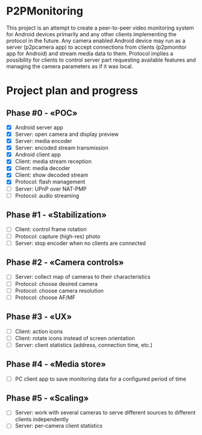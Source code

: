 # P2PMonitoring
This project is an attempt to create a peer-to-peer video monitoring system for Android devices primarily and any other clients implementing the protocol in the future. Any camera enabled Android device may run as a server (p2pcamera app) to accept connections from clients (p2pmonitor app for Android) and stream media data to them. Protocol implies a possibility for clients to control server part requesting available features and managing the camera parameters as if it was local.


# Project plan and progress
## Phase #0 - «POC»
- [x] Android server app
- [x] Server: open camera and display preview
- [x] Server: media encoder
- [x] Server: encoded stream transmission
- [x] Android client app
- [x] Client: media stream reception
- [x] Client: media decoder
- [x] Client: show decoded stream
- [x] Protocol: flash management
- [ ] Server: UPnP over NAT-PMP
- [ ] Protocol: audio streaming
## Phase #1 - «Stabilization»
- [ ] Client: control frame rotation
- [ ] Protocol: capture (high-res) photo
- [ ] Server: stop encoder when no clients are connected
## Phase #2 - «Camera controls»
- [ ] Server: collect map of cameras to their characteristics
- [ ] Protocol: choose desired camera
- [ ] Protocol: choose camera resolution
- [ ] Protocol: choose AF/MF
## Phase #3 - «UX»
- [ ] Client: action icons
- [ ] Client: rotate icons instead of screen orientation
- [ ] Server: client statistics (address, connection time, etc.)
## Phase #4 - «Media store»
- [ ] PC client app to save monitoring data for a configured period of time
## Phase #5 - «Scaling»
- [ ] Server: work with several cameras to serve different sources to different clients independently
- [ ] Server: per-camera client statistics
